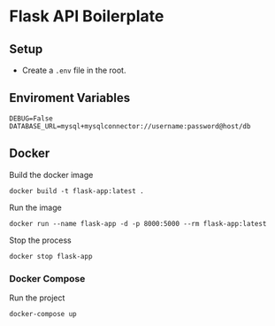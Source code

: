 # Flask API Boilerplate

## Setup
- Create a `.env` file in the root.

## Enviroment Variables
```
DEBUG=False
DATABASE_URL=mysql+mysqlconnector://username:password@host/db
```

## Docker
Build the docker image
```
docker build -t flask-app:latest .
```

Run the image
```
docker run --name flask-app -d -p 8000:5000 --rm flask-app:latest
```

Stop the process
```
docker stop flask-app
```

### Docker Compose
Run the project
```
docker-compose up
```
